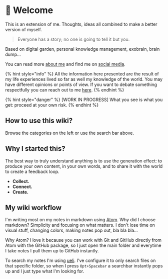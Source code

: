 # 👋 Welcome

This is an extension of me. Thoughts, ideas all combined to make a better version of myself.

> Everyone has a story; no one is going to tell it but you.

Based on digital garden, personal knowledge management, exobrain, brain dump...

You can read more [about me](everything-i-know/sharing/about-me.md) and find me on [social media](everything-i-know/social-media/).

{% hint style="info" %}
All the information here presented are the result of my life experiences lived so far as well my knowledge of the world. You may have different opinions or points of view. If you want to debate something respectfully you can reach out to me [here](mailto:orubenrodrigues@icloud.com).
{% endhint %}

{% hint style="danger" %}
\[WORK IN PROGRESS\] What you see is what you get: proceed at your own risk.
{% endhint %}

## How to use this wiki?

Browse the categories on the left or use the search bar above.

## Why I started this?

The best way to truly understand anything is to use the generation effect: to produce your own content, in your own words, and to share it with the world to create a feedback loop.

* **Collect.**
* **Connect.**
* **Create.**

## My wiki workflow

I'm writing most on my notes in markdown using [Atom](https://atom.io/). Why did I choose markdown? Simplicity and focusing on what matters. I don't lose time on visual stuff, changing colors, making notes pop out, bla bla bla...

Why Atom? I love it because you can work with Git and GitHub directly from Atom with the GitHub package, so I just open the main folder and everytime I take notes I pull them up to GitHub instantly.

To search my notes I'm using [ueli](https://ueli.app/). I've configure it to only search files on that specific folder, so when I press `Opt+Spacebar` a searchbar instantly pops up and I just type what I'm looking for.
